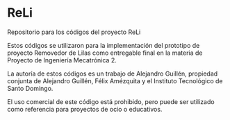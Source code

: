 # ReLi
Repositorio para los códigos del proyecto ReLi

Estos códigos se utilizaron para la implementación del prototipo de proyecto Removedor de Lilas como entregable final en la materia de Proyecto de Ingeniería Mecatrónica 2.

La autoría de estos códigos es un trabajo de Alejandro Guillén, propiedad conjunta de Alejandro Guillén, Félix Amézquita y el Instituto Tecnológico de Santo Domingo.

El uso comercial de este código está prohibido, pero puede ser utilizado como referencia para proyectos de ocio o educativos.
